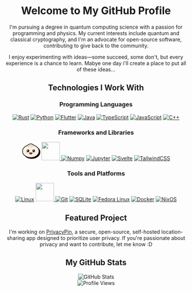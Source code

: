<div align="center">
  <h1>Welcome to My GitHub Profile</h1>
  <p>
    I'm pursuing a degree in quantum computing science with a passion for programming and physics. 
    My current interests include quantum and classical cryptography, and I'm an advocate for open-source 
    software, contributing to give back to the community.
  </p>
  <p>
    I enjoy experimenting with ideas—some succeed, some don't, but every experience is a chance to learn. 
    Mabye one day i'll create a place to put all of these ideas...
  </p>
</div>

<div align="center">
  <h2>Technologies I Work With</h2>
</div>

<div align="center">
  <h3>Programming Languages</h3>
  <a href="https://www.rust-lang.org/"><img src="https://github.com/rust-lang/rust-artwork/blob/master/logo/rust-logo-64x64.png" width="50" height="50" alt="Rust"></a>
  <a href="https://www.python.org/"><img src="https://devicon-website.vercel.app/api/python/original.svg" width="50" height="50" alt="Python"></a>
  <a href="https://flutter.dev/"><img src="https://devicon-website.vercel.app/api/flutter/original.svg" width="50" height="50" alt="Flutter"></a>
  <a href="https://www.java.com/"><img src="https://devicon-website.vercel.app/api/java/original.svg" width="50" height="50" alt="Java"></a>
  <a href="https://www.typescriptlang.org/"><img src="https://devicon-website.vercel.app/api/typescript/original.svg" width="50" height="50" alt="TypeScript"></a>
  <a href="https://www.javascript.com/"><img src="https://devicon-website.vercel.app/api/javascript/original.svg" width="50" height="50" alt="JavaScript"></a>
  <a href="https://www.cplusplus.com/"><img src="https://devicon-website.vercel.app/api/cplusplus/original.svg" width="50" height="50" alt="C++"></a>
</div>

<div align="center">
  <h3>Frameworks and Libraries</h3>
  <a href="https://bun.sh/"><img src="https://github.com/devicons/devicon/blob/develop/icons/bun/bun-original.svg" width="50" height="50" alt="Bun"></a>
   <a href="https://qiskit.org/">
    <picture>
      <source media="(prefers-color-scheme: dark)" srcset="https://github-readme-stats-azomwastakens-projects.vercel.app/logos.png" width="50" height="50">
      <img src="https://upload.wikimedia.org/wikipedia/commons/5/51/Qiskit-Logo.svg" width="50" height="50">
    </picture>
  </a>
  <a href="https://numpy.org/"><img src="https://devicon-website.vercel.app/api/numpy/original.svg" width="50" height="50" alt="Numpy"></a>
  <a href="https://jupyter.org"><img src="https://devicon-website.vercel.app/api/jupyter/original-wordmark.svg" width="50" height="50" alt="Jupyter"></a>
  <a href="https://svelte.dev/"><img src="https://devicon-website.vercel.app/api/svelte/original.svg" width="50" height="50" alt="Svelte"></a>
  <a href="https://tailwindcss.com/"><img src="https://devicon-website.vercel.app/api/tailwindcss/plain.svg" width="50" height="50" alt="TailwindCSS"></a>
</div>

<div align="center">
  <h3>Tools and Platforms</h3>
  <a href="https://www.linux.org/"><img src="https://devicon-website.vercel.app/api/linux/original.svg" width="50" height="50" alt="Linux"></a>
    <a href="https://www.latex-project.org/">
    <picture>
      <source media="(prefers-color-scheme: dark)" srcset="https://devicon-website.vercel.app/api/latex/original.svg?color=%23FFFFFF" width="50" height="50">
      <img src="https://devicon-website.vercel.app/api/latex/original.svg" width="50" height="50">
    </picture>
  </a>
 <a href="https://git-scm.com/"><img src="https://devicon-website.vercel.app/api/git/original.svg" width="50" height="50" alt="Git"></a>
  <a href="https://www.sqlite.org/index.html"><img src="https://devicon-website.vercel.app/api/sqlite/original.svg" width="50" height="50" alt="SQLite"></a>
  <a href="https://fedoraproject.org/"><img src="https://devicon-website.vercel.app/api/fedora/original.svg" width="50" height="50" alt="Fedora Linux"></a>
  <a href="https://www.docker.com/"><img src="https://devicon-website.vercel.app/api/docker/original.svg" width="50" height="50" alt="Docker"></a>
  <a href="https://nixos.org/"><img src="https://devicon-website.vercel.app/api/nixos/original.svg" width="50" height="50" alt="NixOS"></a>
</div>

<div align="center">
  <h2>Featured Project</h2>
  <p>
    I'm working on <a href="https://github.com/azomDev/PrivacyPin">PrivacyPin</a>, a secure, open-source, self-hosted 
    location-sharing app designed to prioritize user privacy. If you're passionate about privacy and want to contribute, 
    let me know :D
  </p>
</div>

<div align="center">
  <h2>My GitHub Stats</h2>
  <img src="https://github-readme-stats-azomwastakens-projects.vercel.app/api?username=azomDev&card_width=500&show_icons=true&count_private=true&hide_title=true&theme=transparent&hide_border=true&include_all_commits=true" alt="GitHub Stats">
</div>

<div align="center">
  <img src="https://komarev.com/ghpvc/?username=azomDev&color=gray" alt="Profile Views">
</div>
